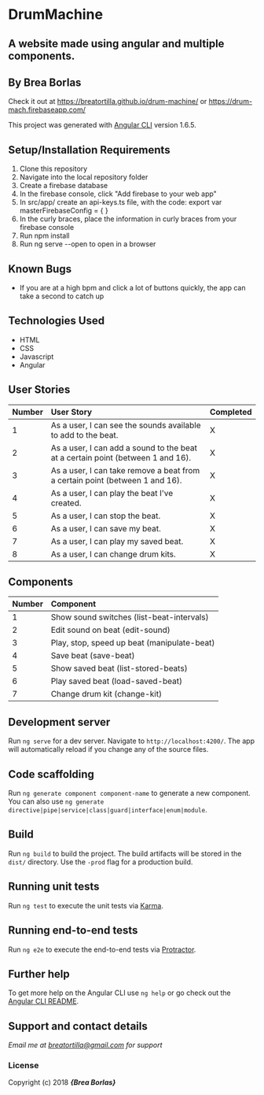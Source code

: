# DrumMachine

## A website made using angular and multiple components.
## By Brea Borlas

Check it out at https://breatortilla.github.io/drum-machine/ or https://drum-mach.firebaseapp.com/

This project was generated with [Angular CLI](https://github.com/angular/angular-cli) version 1.6.5.

## Setup/Installation Requirements

1. Clone this repository
2. Navigate into the local repository folder
3. Create a firebase database
4. In the firebase console, click "Add firebase to your web app"
5. In src/app/ create an api-keys.ts file, with the code:
  export var masterFirebaseConfig = { }
6. In the curly braces, place the information in curly braces from your firebase console
7. Run npm install
8. Run ng serve --open to open in a browser

## Known Bugs
* If you are at a high bpm and click a lot of buttons quickly, the app can take a second to catch up

## Technologies Used
* HTML
* CSS
* Javascript
* Angular

## User Stories
| Number | User Story | Completed |
| :-------------  | :------------- | :-------------|
| 1 | As a user, I can see the sounds available to add to the beat. | X |
| 2 | As a user, I can add a sound to the beat at a certain point (between 1 and 16). | X |
| 3 | As a user, I can take remove a beat from a certain point (between 1 and 16). | X |
| 4 | As a user, I can play the beat I've created. | X |
| 5 | As a user, I can stop the beat. | X |
| 6 | As a user, I can save my beat. | X |
| 7 | As a user, I can play my saved beat. | X |
| 8 | As a user, I can change drum kits. | X |

## Components
| Number | Component |
| :-------------  | :------------- |
| 1 | Show sound switches (list-beat-intervals)|
| 2 | Edit sound on beat (edit-sound)|
| 3 | Play, stop, speed up beat (manipulate-beat)|
| 4 | Save beat (save-beat)|
| 5 | Show saved beat (list-stored-beats)|
| 6 | Play saved beat (load-saved-beat)|
| 7 | Change drum kit (change-kit)|

## Development server

Run `ng serve` for a dev server. Navigate to `http://localhost:4200/`. The app will automatically reload if you change any of the source files.

## Code scaffolding

Run `ng generate component component-name` to generate a new component. You can also use `ng generate directive|pipe|service|class|guard|interface|enum|module`.

## Build

Run `ng build` to build the project. The build artifacts will be stored in the `dist/` directory. Use the `-prod` flag for a production build.

## Running unit tests

Run `ng test` to execute the unit tests via [Karma](https://karma-runner.github.io).

## Running end-to-end tests

Run `ng e2e` to execute the end-to-end tests via [Protractor](http://www.protractortest.org/).

## Further help

To get more help on the Angular CLI use `ng help` or go check out the [Angular CLI README](https://github.com/angular/angular-cli/blob/master/README.md).

## Support and contact details

_Email me at breatortilla@gmail.com for support_

### License

Copyright (c) 2018 **_{Brea Borlas}_**
